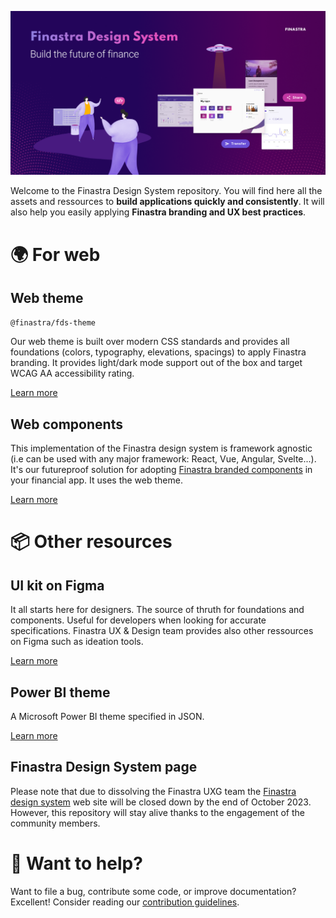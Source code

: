 ![](./.github/assets/banner_home.png)

Welcome to the Finastra Design System repository. You will find here all the assets and ressources to **build applications quickly and consistently**. It will also help you easily applying **Finastra branding and UX best practices**. 

# 🌍 For web

## Web theme

`@finastra/fds-theme`

Our web theme is built over modern CSS standards and provides all foundations (colors, typography, elevations, spacings) to apply Finastra branding. It provides light/dark mode support out of the box and target WCAG AA accessibility rating.

[Learn more](./packages/fds-theme-web/README.md)

## Web components

This implementation of the Finastra design system is framework agnostic (i.e can be used with any major framework: React, Vue, Angular, Svelte...). It's our futureproof solution for adopting [Finastra branded components](https://finastra.github.io/finastra-design-system/) in your financial app. It uses the web theme.

[Learn more](./packages/fds-components-web/README.md)

# 📦 Other resources

## UI kit on Figma

It all starts here for designers. The source of thruth for foundations and components. Useful for developers when looking for accurate specifications. Finastra UX & Design team provides also other ressources on Figma such as ideation tools.

[Learn more](https://www.figma.com/@finastra)

## Power BI theme

A Microsoft Power BI theme specified in JSON.

[Learn more](./packages/fds-theme-powerbi/README.md)

## Finastra Design System page

Please note that due to dissolving the Finastra UXG team the [Finastra design system](https://design.fusionfabric.cloud/) web site will be closed down by the end of October 2023. However, this repository will stay alive thanks to the engagement of the community members.

# 💌 Want to help?

Want to file a bug, contribute some code, or improve documentation?
Excellent! Consider reading our [contribution guidelines](./CONTRIBUTING.md).
